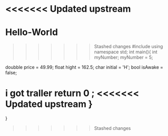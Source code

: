 <<<<<<< Updated upstream
=======
# Hello-World



>>>>>>> Stashed changes
#include <iostream> 
using namespace std;
int main(){ 
  int myNumber;
  myNumber = 5;


  doubble price = 49.99;
  float hight = 162.5;
  char initial = 'H';
  bool isAwake = false; 

  i got traller
  return 0 ;
<<<<<<< Updated upstream
}
=======
}
>>>>>>> Stashed changes

